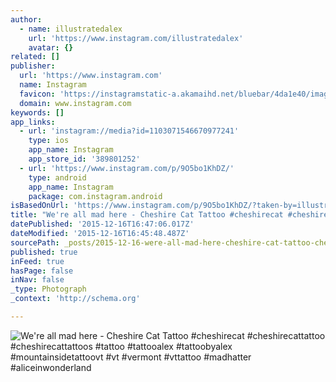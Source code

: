 ```yaml
---
author:
  - name: illustratedalex
    url: 'https://www.instagram.com/illustratedalex'
    avatar: {}
related: []
publisher:
  url: 'https://www.instagram.com'
  name: Instagram
  favicon: 'https://instagramstatic-a.akamaihd.net/bluebar/4da1e40/images/ico/favicon.ico'
  domain: www.instagram.com
keywords: []
app_links:
  - url: 'instagram://media?id=1103071546670977241'
    type: ios
    app_name: Instagram
    app_store_id: '389801252'
  - url: 'https://www.instagram.com/p/9O5bo1KhDZ/'
    type: android
    app_name: Instagram
    package: com.instagram.android
isBasedOnUrl: 'https://www.instagram.com/p/9O5bo1KhDZ/?taken-by=illustratedalex'
title: "We're all mad here - Cheshire Cat Tattoo #cheshirecat #cheshirecattattoo #cheshirecattattoos #tattoo #tattooalex #tattoobyalex #mountainsidetattoovt #vt #vermont #vttattoo #madhatter #aliceinwonderland"
datePublished: '2015-12-16T16:47:06.017Z'
dateModified: '2015-12-16T16:45:48.487Z'
sourcePath: _posts/2015-12-16-were-all-mad-here-cheshire-cat-tattoo-cheshirecat-chesh.md
published: true
inFeed: true
hasPage: false
inNav: false
_type: Photograph
_context: 'http://schema.org'

---
```

![We're all mad here - Cheshire Cat Tattoo &num;cheshirecat &num;cheshirecattattoo &num;cheshirecattattoos &num;tattoo &num;tattooalex &num;tattoobyalex &num;mountainsidetattoovt &num;vt &num;vermont &num;vttattoo &num;madhatter &num;aliceinwonderland](https://scontent.cdninstagram.com/hphotos-xat1/t51.2885-15/s640x640/sh0.08/e35/12106080_1543919255897966_1774794662_n.jpg)
